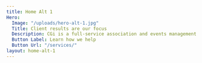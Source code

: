 ```yaml
---
title: Home Alt 1
Hero:
  Image: "/uploads/hero-alt-1.jpg"
  Title: Client results are our focus
  Description: CGi is a full-service association and events management company.
  Button Label: Learn how we help
  Button Url: "/services/"
layout: home-alt-1
---
```



